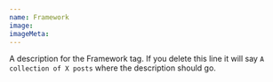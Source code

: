 ```yaml
---
name: Framework
image:
imageMeta:
---
```

A description for the Framework tag. If you delete this line it will say
`A collection of X posts` where the description should go.
